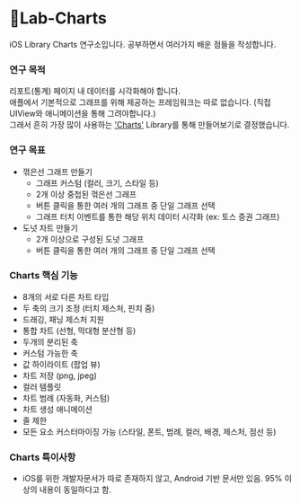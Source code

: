 # 🔬Lab-Charts

iOS Library Charts 연구소입니다.
공부하면서 여러가지 배운 점들을 작성합니다.

### 연구 목적

리포트(통계) 페이지 내 데이터를 시각화해야 합니다.   
애플에서 기본적으로 그래프를 위해 제공하는 프레임워크는 따로 없습니다. (직접 UIView와 애니메이션을 통해 그려야합니다.)   
그래서 흔히 가장 많이 사용하는 ['Charts'](https://github.com/danielgindi/Charts) Library를 통해 만들어보기로 결정했습니다.


### 연구 목표   

- 꺾은선 그래프 만들기
  - 그래프 커스텀 (컬러, 크기, 스타일 등)
  - 2개 이상 중첩된 꺾은선 그래프
  - 버튼 클릭을 통한 여러 개의 그래프 중 단일 그래프 선택
  - 그래프 터치 이벤트를 통한 해당 위치 데이터 시각화 (ex: 토스 증권 그래프)
- 도넛 차트 만들기
  - 2개 이상으로 구성된 도넛 그래프
  - 버튼 클릭을 통한 여러 개의 그래프 중 단일 그래프 선택

### Charts 핵심 기능
- 8개의 서로 다른 차트 타입
- 두 축의 크기 조정 (터치 제스처, 핀치 줌)
- 드래깅, 패닝 제스처 지원
- 통합 차트 (선형, 막대형 분산형 등)
- 두개의 분리된 축
- 커스텀 가능한 축
- 값 하이라이트 (팝업 뷰)
- 차트 저장 (png, jpeg)
- 컬러 템플릿
- 차트 범례 (자동화, 커스텀)
- 차트 생성 애니메이션
- 줄 제한
- 모든 요소 커스터마이징 가능 (스타일, 폰트, 범례, 컬러, 배경, 제스처, 점선 등)

### Charts 특이사항

- iOS를 위한 개발자문서가 따로 존재하지 않고, Android 기반 문서만 있음. 95% 이상의 내용이 동일하다고 함.

